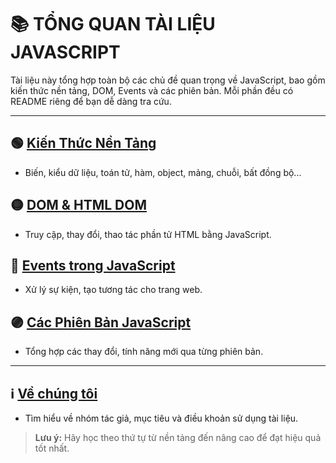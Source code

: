# 📚 TỔNG QUAN TÀI LIỆU JAVASCRIPT

Tài liệu này tổng hợp toàn bộ các chủ đề quan trọng về JavaScript, bao gồm kiến thức nền tảng, DOM, Events và các phiên bản. Mỗi phần đều có README riêng để bạn dễ dàng tra cứu.

---

## 🟢 [Kiến Thức Nền Tảng](Kiến%20thức%20nền%20tảng/README.md)

-   Biến, kiểu dữ liệu, toán tử, hàm, object, mảng, chuỗi, bất đồng bộ...

## 🟡 [DOM & HTML DOM](DOM/README.md)

-   Truy cập, thay đổi, thao tác phần tử HTML bằng JavaScript.

## 🔵 [Events trong JavaScript](Events/README.md)

-   Xử lý sự kiện, tạo tương tác cho trang web.

## 🟣 [Các Phiên Bản JavaScript](Versions/README.md)

-   Tổng hợp các thay đổi, tính năng mới qua từng phiên bản.

---

## ℹ️ [Về chúng tôi](aboutus.md)

-   Tìm hiểu về nhóm tác giả, mục tiêu và điều khoản sử dụng tài liệu.

> **Lưu ý:** Hãy học theo thứ tự từ nền tảng đến nâng cao để đạt hiệu quả tốt nhất.
